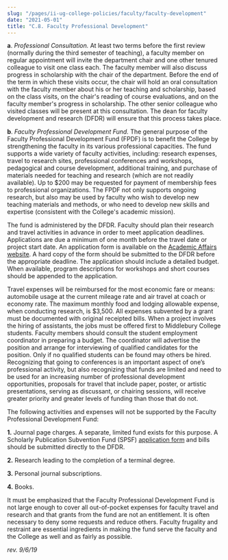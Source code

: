 ```yaml
---
slug: "/pages/ii-ug-college-policies/faculty/faculty-development"
date: "2021-05-01"
title: "C.8. Faculty Professional Development"
---
```


**a**. *Professional Consultation.* At least two terms before the first review (normally during the third semester of teaching), a faculty member on regular appointment will invite the department chair and one other tenured colleague to visit one class each. The faculty member will also discuss progress in scholarship with the chair of the department. Before the end of the term in which these visits occur, the chair will hold an oral consultation with the faculty member about his or her teaching and scholarship, based on the class visits, on the chair's reading of course evaluations, and on the faculty member's progress in scholarship. The other senior colleague who visited classes will be present at this consultation. The dean for faculty development and research (DFDR) will ensure that this process takes place.

**b**. _Faculty Professional Development Fund._ The general purpose of the Faculty Professional Development Fund (FPDF) is to benefit the College by strengthening the faculty in its various professional capacities. The fund supports a wide variety of faculty activities, including: research expenses, travel to research sites, professional conferences and workshops, pedagogical and course development, additional training, and purchase of materials needed for teaching and research (which are not readily available). Up to $200 may be requested for payment of membership fees to professional organizations. The FPDF not only supports ongoing research, but also may be used by faculty who wish to develop new teaching materials and methods, or who need to develop new skills and expertise (consistent with the College's academic mission).

The fund is administered by the DFDR. Faculty should plan their research and travel activities in advance in order to meet application deadlines. Applications are due a minimum of one month before the travel date or project start date. An application form is available on the [Academic Affairs website](https://www.middlebury.edu/academics/administration/funding). A hard copy of the form should be submitted to the DFDR before the appropriate deadline. The application should include a detailed budget. When available, program descriptions for workshops and short courses should be appended to the application.

Travel expenses will be reimbursed for the most economic fare or means: automobile usage at the current mileage rate and air travel at coach or economy rate. The maximum monthly food and lodging allowable expense, when conducting research, is $3,500\. All expenses subvented by a grant must be documented with original receipted bills. When a project involves the hiring of assistants, the jobs must be offered first to Middlebury College students. Faculty members should consult the student employment coordinator in preparing a budget. The coordinator will advertise the position and arrange for interviewing of qualified candidates for the position. Only if no qualified students can be found may others be hired. Recognizing that going to conferences is an important aspect of one’s professional activity, but also recognizing that funds are limited and need to be used for an increasing number of professional development opportunities, proposals for travel that include paper, poster, or artistic presentations, serving as discussant, or chairing sessions, will receive greater priority and greater levels of funding than those that do not.

The following activities and expenses will not be supported by the Faculty Professional Development Fund:

**1.** Journal page charges. A separate, limited fund exists for this purpose. A Scholarly Publication Subvention Fund (SPSF) [application form](https://www.middlebury.edu/academics/administration/professional_development/funding/repr_subv) and bills should be submitted directly to the DFDR.

**2.** Research leading to the completion of a terminal degree.

**3.** Personal journal subscriptions.

**4.** Books.

It must be emphasized that the Faculty Professional Development Fund is not large enough to cover all out-of-pocket expenses for faculty travel and research and that grants from the fund are not an entitlement. It is often necessary to deny some requests and reduce others. Faculty frugality and restraint are essential ingredients in making the fund serve the faculty and the College as well and as fairly as possible.

<span class="caption">_rev. 9/6/19_</span>
